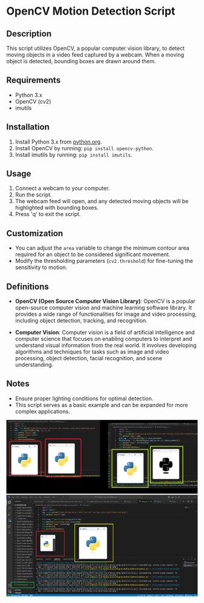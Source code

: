 # OpenCV Motion Detection Script

## Description
This script utilizes OpenCV, a popular computer vision library, to detect moving objects in a video feed captured by a webcam. When a moving object is detected, bounding boxes are drawn around them.

## Requirements
- Python 3.x
- OpenCV (cv2)
- imutils

## Installation
1. Install Python 3.x from [python.org](https://www.python.org/downloads/).
2. Install OpenCV by running: `pip install opencv-python`.
3. Install imutils by running: `pip install imutils`.

## Usage
1. Connect a webcam to your computer.
2. Run the script.
3. The webcam feed will open, and any detected moving objects will be highlighted with bounding boxes.
4. Press 'q' to exit the script.

## Customization
- You can adjust the `area` variable to change the minimum contour area required for an object to be considered significant movement.
- Modify the thresholding parameters (`cv2.threshold`) for fine-tuning the sensitivity to motion.

## Definitions
- **OpenCV (Open Source Computer Vision Library)**: OpenCV is a popular open-source computer vision and machine learning software library. It provides a wide range of functionalities for image and video processing, including object detection, tracking, and recognition.

- **Computer Vision**: Computer vision is a field of artificial intelligence and computer science that focuses on enabling computers to interpret and understand visual information from the real world. It involves developing algorithms and techniques for tasks such as image and video processing, object detection, facial recognition, and scene understanding.

## Notes
- Ensure proper lighting conditions for optimal detection.
- This script serves as a basic example and can be expanded for more complex applications.


![](1.png)
![](Untitled.png)